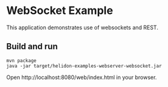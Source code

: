 # WebSocket Example

This application demonstrates use of websockets and REST.

## Build and run

```shell
mvn package
java -jar target/helidon-examples-webserver-websocket.jar
```

Open http://localhost:8080/web/index.html in your browser.

